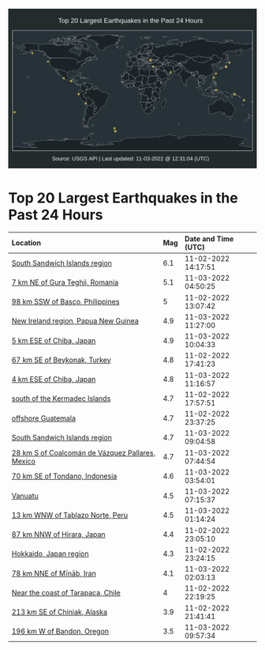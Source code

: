 ![Map](./map.png)

# Top 20 Largest Earthquakes in the Past 24 Hours

| Location | Mag | Date and Time (UTC) |
|:---|:---|:---|
| [South Sandwich Islands region](https://earthquake.usgs.gov/earthquakes/eventpage/us7000ilyk) | 6.1 | 11-02-2022 14:17:51 |
| [7 km NE of Gura Teghii, Romania](https://earthquake.usgs.gov/earthquakes/eventpage/us7000im41) | 5.1 | 11-03-2022 04:50:25 |
| [98 km SSW of Basco, Philippines](https://earthquake.usgs.gov/earthquakes/eventpage/us7000ilyc) | 5 | 11-02-2022 13:07:42 |
| [New Ireland region, Papua New Guinea](https://earthquake.usgs.gov/earthquakes/eventpage/us7000im5r) | 4.9 | 11-03-2022 11:27:00 |
| [5 km ESE of Chiba, Japan](https://earthquake.usgs.gov/earthquakes/eventpage/us7000im5c) | 4.9 | 11-03-2022 10:04:33 |
| [67 km SE of Beykonak, Turkey](https://earthquake.usgs.gov/earthquakes/eventpage/us7000im0t) | 4.8 | 11-02-2022 17:41:23 |
| [4 km ESE of Chiba, Japan](https://earthquake.usgs.gov/earthquakes/eventpage/us7000im5q) | 4.8 | 11-03-2022 11:16:57 |
| [south of the Kermadec Islands](https://earthquake.usgs.gov/earthquakes/eventpage/us7000im11) | 4.7 | 11-02-2022 17:57:51 |
| [offshore Guatemala](https://earthquake.usgs.gov/earthquakes/eventpage/us7000im2r) | 4.7 | 11-02-2022 23:37:25 |
| [South Sandwich Islands region](https://earthquake.usgs.gov/earthquakes/eventpage/us7000im53) | 4.7 | 11-03-2022 09:04:58 |
| [28 km S of Coalcomán de Vázquez Pallares, Mexico](https://earthquake.usgs.gov/earthquakes/eventpage/us7000im4p) | 4.7 | 11-03-2022 07:44:54 |
| [70 km SE of Tondano, Indonesia](https://earthquake.usgs.gov/earthquakes/eventpage/us7000im3u) | 4.6 | 11-03-2022 03:54:01 |
| [Vanuatu](https://earthquake.usgs.gov/earthquakes/eventpage/us7000im4k) | 4.5 | 11-03-2022 07:15:37 |
| [13 km WNW of Tablazo Norte, Peru](https://earthquake.usgs.gov/earthquakes/eventpage/us7000im3c) | 4.5 | 11-03-2022 01:14:24 |
| [87 km NNW of Hirara, Japan](https://earthquake.usgs.gov/earthquakes/eventpage/us7000im2l) | 4.4 | 11-02-2022 23:05:10 |
| [Hokkaido, Japan region](https://earthquake.usgs.gov/earthquakes/eventpage/us7000im2q) | 4.3 | 11-02-2022 23:24:15 |
| [78 km NNE of Mīnāb, Iran](https://earthquake.usgs.gov/earthquakes/eventpage/us7000im3g) | 4.1 | 11-03-2022 02:03:13 |
| [Near the coast of Tarapaca, Chile](https://earthquake.usgs.gov/earthquakes/eventpage/us7000im2c) | 4 | 11-02-2022 22:19:25 |
| [213 km SE of Chiniak, Alaska](https://earthquake.usgs.gov/earthquakes/eventpage/us7000im23) | 3.9 | 11-02-2022 21:41:41 |
| [196 km W of Bandon, Oregon](https://earthquake.usgs.gov/earthquakes/eventpage/us7000im59) | 3.5 | 11-03-2022 09:57:34 |
